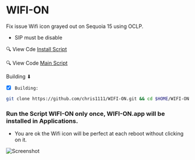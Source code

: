 # WIFI-ON
Fix issue Wifi icon grayed out on Sequoia 15 using OCLP.
- SIP must be disable

🔍 View Cde [Install Script](https://github.com/chris1111/WIFI-ON/blob/main/Source-Script/Install.scpt)

🔍 View Code [Main Script](https://github.com/chris1111/WIFI-ON/blob/main/Source-Script/main.scpt)

 Building ⬇︎

- [x] `Building:`
```bash
git clone https://github.com/chris1111/WIFI-ON.git && cd $HOME/WIFI-ON && xattr -c $HOME/WIFI-ON/WIFI-ON.scptd/Contents/Resources/WIFI-ON.app && Open /$HOME/WIFI-ON/WIFI-ON.scptd
```

### Run the Script WIFI-ON only once, WIFI-ON.app will be installed in Applications.
- You are ok the Wifi icon will be perfect at each reboot without clicking on it.

![Screenshot](https://github.com/user-attachments/assets/b4848ad7-6dd4-401c-981e-0a4cd5b7ec67)

